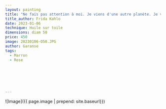 ```yaml
---
layout: painting
title: "Ne fais pas attention à moi. Je viens d'une autre planète. Je vois toujours des horizons là où tu vois des frontières."     
title_author: Frida Kahlo    
date: 2023-01-06
technique: Huile sur toile
dimensions: diam 50
price: 450
image: 20230106-O50.JPG
author: Garanse
tags:
  - Marron
  - Rose
  
  
 
  
  
  
---
```

![Image]({{ page.image | prepend: site.baseurl}})

